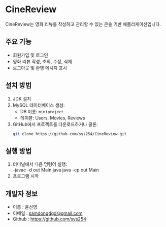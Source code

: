 # CineReview

CineReview는 영화 리뷰를 작성하고 관리할 수 있는 콘솔 기반 애플리케이션입니다.

## 주요 기능
- 회원가입 및 로그인
- 영화 리뷰 작성, 조회, 수정, 삭제
- 로그아웃 및 환영 메시지 표시

## 설치 방법
1. JDK 설치
2. MySQL 데이터베이스 생성:
    - DB 이름: `miniproject`
    - 테이블: Users, Movies, Reviews
3. GitHub에서 프로젝트를 다운로드하거나 클론:
   ```bash
   git clone https://github.com/sys254/CineReview.git

## 실행 방법
1. 터미널에서 다음 명령어 실행:             
    -javac -d out Main.java java -cp out Main
2. 프로그램 시작

## 개발자 정보
- 이름 : 윤선영
- 이메일 : samdongdgd@gmail.com 
- Github : https://github.com/sys254
